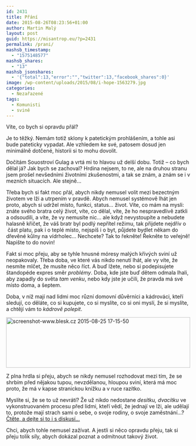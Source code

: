 ```yaml
---
id: 2431
title: Přání
date: 2015-08-26T08:23:56+01:00
author: Martin Malý
layout: post
guid: https://misantrop.eu/?p=2431
permalink: /prani/
mashsb_timestamp:
  - "1575148577"
mashsb_shares:
  - "13"
mashsb_jsonshares:
  - '{"total":13,"error":"","twitter":13,"facebook_shares":0}'
image: /wp-content/uploads/2015/08/i-hope-1563279.jpg
categories:
  - Nezařazené
tags:
  - Komunisti
  - svině
---
```

Víte, co bych si opravdu přál?

<!--more-->

Je to těžký. Nemám totiž sklony k patetickým prohlášením, a tohle asi bude pateticky vypadat. Ale vzhledem ke své, patosem dosud jen minimálně dotčené, historii si to mohu dovolit.

Dočítám Souostroví Gulag a vrtá mi to hlavou už delší dobu. Totiž &#8211; co bych dělal já? Jak bych se zachoval? Hrdina nejsem, to ne, ale na druhou stranu jsem prošel nevšedními životními zkušenostmi, a tak se znám, a znám se i v mezních situacích. Ale stejně&#8230;

Třeba bych si fakt moc přál, abych nikdy nemusel volit mezi bezectným životem ve lži a utrpením v pravdě. Abych nemusel systémově lhát jen proto, abych si udržel místo, funkci, status&#8230; život. Víte, co mám na mysli: znáte svého bratra celý život, víte, co dělal, víte, že ho nespravedlivě zatkli a odsoudili, a víte, že vy nemusíte nic&#8230; ale když nevystoupíte a nebudete halasně křičet, že váš bratr byl podlý nepřítel režimu, tak přijdete nejdřív o  část platu, pak i o teplé místo, nejspíš i o byt, půjdete bydlet někam do dřevěné kůlny na vídrholec&#8230; Nechcete? Tak to řekněte! Řekněte to veřejně! Napište to do novin!

Fakt si moc přeju, aby se tyhle hnusné móresy malých křivých sviní už neopakovaly. Třeba doba, ve které vás nikdo nenutí lhát, ale vy víte, že nesmíte mlčet, že musíte něco říct. A buď lžete, nebo si podepisujete štandopéde expres směr _problémy_. Doba, kde jste buď dětem odmala lhali, aby zapadly do světa _tam venku_, nebo kdy jste je učili, že pravda má své místo doma, a šeptem.

Doba, v níž mají nad lidmi moc různí domovní důvěrníci a kádrováci, kteří sledují, co děláte, co si kupujete, co si myslíte, co si oni myslí, že si myslíte, a chtějí vám to _kádrově polepit_.

[<img class="aligncenter size-medium wp-image-2432" src="https://misantrop.eu/wp-content/uploads/2015/08/screenshot-www.blesk_.cz-2015-08-25-17-15-50-500x137.png" alt="screenshot-www.blesk.cz 2015-08-25 17-15-50" width="500" height="137" srcset="https://misantrop.eu/wp-content/uploads/2015/08/screenshot-www.blesk_.cz-2015-08-25-17-15-50-500x137.png 500w, https://misantrop.eu/wp-content/uploads/2015/08/screenshot-www.blesk_.cz-2015-08-25-17-15-50-200x55.png 200w, https://misantrop.eu/wp-content/uploads/2015/08/screenshot-www.blesk_.cz-2015-08-25-17-15-50.png 612w" sizes="(max-width: 500px) 100vw, 500px" />](https://misantrop.eu/wp-content/uploads/2015/08/screenshot-www.blesk_.cz-2015-08-25-17-15-50.png)

Z plna hrdla si přeju, abych se nikdy nemusel rozhodovat mezi tím, že se shrbím před nějakou tupou, nevzdělanou, hloupou sviní, která má moc proto, že má v kapse stranickou knížku a v ruce razítko.

Myslíte si, že se to už nevrátí? Že už nikdo nedostane _desítku, dvacítku_ ve vykonstruovaném procesu před lidmi, kteří vědí, že jednají ve lži, ale udělají to, protože mají strach sami o sebe, o svoje rodiny, o svoje zaměstnání&#8230;? [Čtěte, a dejte si to i s diskusí&#8230;](https://www.lidovky.cz/bojoval-proti-anexi-krymu-rusky-soud-posila-rezisera-sencova-na-20-let-do-vezeni-g02-/zpravy-svet.aspx?c=A150825_140310_ln_zahranici_msl)

Chci, abych tohle nemusel zažívat. A jestli si něco opravdu přeju, tak si přeju tolik síly, abych dokázal poznat a odmítnout takový život.